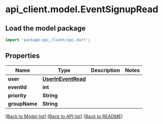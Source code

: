 # api_client.model.EventSignupRead

## Load the model package
```dart
import 'package:api_client/api.dart';
```

## Properties
Name | Type | Description | Notes
------------ | ------------- | ------------- | -------------
**user** | [**UserInEventRead**](UserInEventRead.md) |  | 
**eventId** | **int** |  | 
**priority** | **String** |  | 
**groupName** | **String** |  | 

[[Back to Model list]](../README.md#documentation-for-models) [[Back to API list]](../README.md#documentation-for-api-endpoints) [[Back to README]](../README.md)


